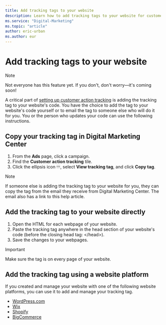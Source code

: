 ```yaml
---
title: Add tracking tags to your website
description: Learn how to add tracking tags to your website for customer action tracking in Digital Marketing Center.
ms.service: "Digital-Marketing"
ms.topic: "article"
author: eric-urban
ms.author: eur
---
```


# Add tracking tags to your website

> [!NOTE]
> Not everyone has this feature yet. If you don't, don't worry—it's coming soon!

A critical part of [setting up customer action tracking](./hlp_DMC_CONC_CAT_Intro.md) is adding the tracking tag to your website's code. You have the choice to add the tag to your website's code yourself or to email the tag to someone else who will do it for you. You or the person who updates your code can use the following instructions.

## Copy your tracking tag in Digital Marketing Center

1. From the **Ads** page, click a campaign.
1. Find the **Customer action tracking** tile.
1. Click the ellipsis icon ![More information icon](../images/BA_ScreenCap_DeliveryDetails.png), select **View tracking tag**, and click **Copy tag**.

> [!NOTE]
> If someone else is adding the tracking tag to your website for you, they can copy the tag from the email they receive from Digital Marketing Center. The email also has a link to this help article.

## Add the tracking tag to your website directly

1. Open the HTML for each webpage of your website.
1. Paste the tracking tag anywhere in the head section of your website's code (before the closing head tag: &lt;/head&gt;).
1. Save the changes to your webpages.

> [!IMPORTANT]
> Make sure the tag is on every page of your website.

## Add the tracking tag using a website platform

If you created and manage your website with one of the following website platforms, you can use it to add and manage your tracking tag.

- [WordPress.com](./hlp_DMC_PROC_CAT_WebPlatform_WordPress.md)
- [Wix](./hlp_DMC_PROC_CAT_WebPlatform_Wix.md)
- [Shopify](./hlp_DMC_PROC_CAT_WebPlatform_Shopify.md)
- [BigCommerce](./hlp_DMC_PROC_CAT_WebPlatform_BigCommerce.md)


